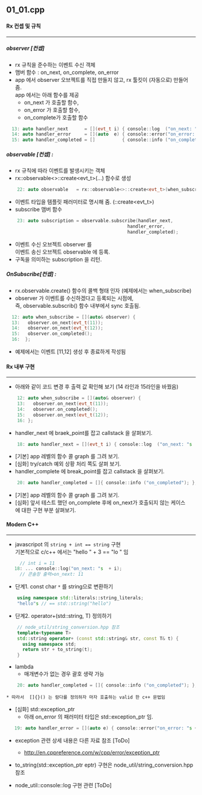 ## 01_01.cpp
#### Rx 컨셉 및 규칙 
----------------
##### observer [컨셉] 
* rx 규칙을 준수하는 이벤트 수신 객체
* 맴버 함수 : on_next, on_complete, on_error 
* app 에서 observer 오브젝트를 직접 만들지 않고, rx 툴킷이 (자동으로) 만들어 줌.  
  app 에서는 아래 함수를 제공  
  * on_next 가 호출할 함수,  
  * on_error 가 호출할 함수,  
  * on_complete가 호출할 함수
```cpp
  13: auto handler_next      = [](evt_t i) { console::log  ("on_next: "s  + i); };
  14: auto handler_error     = [](auto  e) { console::error("on_error: "s + e); };
  15: auto handler_completed = []          { console::info ("on_completed");    };
```

##### observable [컨셉] : 
* rx 규칙에 따라 이벤트를 발생시키는 객체
* rx::observable<>::create<evt_t>(...) 함수로 생성 
```cpp
    22: auto observable   = rx::observable<>::create<evt_t>(when_subscribe)
```
* 이벤트 타입을 템플릿 패러미터로 명시해 줌. (::create<evt_t>)
* subscribe 맴버 함수 
```cpp
    23: auto subscription = observable.subscribe(handler_next,
                                             handler_error,
                                             handler_completed);
```
  * 이벤트 수신 오브젝트 observer 를  
     이벤트 송신 오브젝트 observable 에 등록.
  * 구독을 의미하는 subscription 을 리턴.

##### OnSubscribe[컨셉] :
* rx.observable.create() 함수의 콜백 형태 인자 (예제에서는 when_subscribe)
* observer 가 이벤트를 수신하겠다고 등록되는 시점에,  
  즉, observable.subscrib() 함수 내부에서 sync 호출됨.
```cpp
  12: auto when_subscribe = [](auto& observer) {
  13:   observer.on_next(evt_t(11));
  14:   observer.on_next(evt_t(12));
  15:   observer.on_completed();
  16:  };
```
* 예제에서는 이벤트 [11,12] 생성 후 종료하게 작성됨

####

  
#### Rx 내부 구현
----------------
* 아래와 같이 코드 변경 후 출력 값 확인해 보기 (14 라인과 15라인을 바꿨음)
```cpp
    12: auto when_subscribe = [](auto& observer) {
    13:   observer.on_next(evt_t(11));
    14:   observer.on_completed();
    15:   observer.on_next(evt_t(12));
    16: };
```

* handler_next 에 braek_point를 잡고 callstack 을 살펴보기.
```cpp 
    18: auto handler_next = [](evt_t i) { console::log  ("on_next: "s  + i); };
```
  * [기본] app 레벨의 함수 콜 graph 를 그려 보기.
  * [심화] try/catch 예외 상황 처리 쪽도 살펴 보기.
* handler_complete 에 break_point를 잡고 callstack 을 살펴보기.
```cpp 
    20: auto handler_completed = []{ console::info ("on_completed"); };
```
  * [기본] app 레벨의 함수 콜 graph 를 그려 보기.
  * [심화] 앞서 테스트 했던 on_complete 후에 on_next가 호출되지 않는 케이스   
    에 대한 구현 부분 살펴보기. 

#### Modern C++
----------------
* javascripot 의 ``string + int == string``  구현  
  기본적으로 c/c++ 에서는 "hello " + 3 == "lo " 임  
```cpp
     // int i = 11
   18: ... console::log("on_next: "s  + i);
     // 콘솔창 출력>on_next: 11 
```
  * 단계1. const char `*` 를 string으로 변환하기  
```cpp
    using namespace std::literals::string_literals;
    "hello"s // == std::string("hello")
```
  * 단계2. operator+(std::string, T) 정의하기 
```cpp
    // node_util/string_conversion.hpp 참조
    template<typename T>
    std::string operator+ (const std::string& str, const T& t) {
      using namespace std;
      return str + to_string(t);
    }
```
* lambda
  * 매개변수가 없는 경우 괄호 생략 가능
```cpp 
    20: auto handler_completed = []{ console::info ("on_completed"); };
```
    * 따라서  []{}() 는 람다를 정의하자 마자 호출하는 valid 한 c++ 문법임

* [심화] std::exception_ptr
  * 아래 on_error 의 패러미터 타입은 std::exception_ptr 임. 
```cpp 
   19: auto handler_error = [](auto e) { console::error("on_error: "s + e); };
```
  * exception 관련 상세 내용은 다른 자료 참조 [ToDo]
    * http://en.cppreference.com/w/cpp/error/exception_ptr 
  * to_string(std::exception_ptr eptr) 구현은 
    node_util/string_conversion.hpp 참조  

* node_util::console::log 구현 관련 [ToDo]
